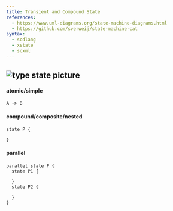 ```yaml
---
title: Transient and Compound State
references:
  - https://www.uml-diagrams.org/state-machine-diagrams.html
  - https://github.com/sverweij/state-machine-cat
syntax:
  - scdlang
  - xstate
  - scxml
---
```

![type state picture]()
---
#### atomic/simple
```scd
A -> B
```
#### compound/composite/nested
```scd
state P {

}
```
#### parallel
```scd
parallel state P {
  state P1 {
    
  }
  state P2 {
    
  }
}
```

